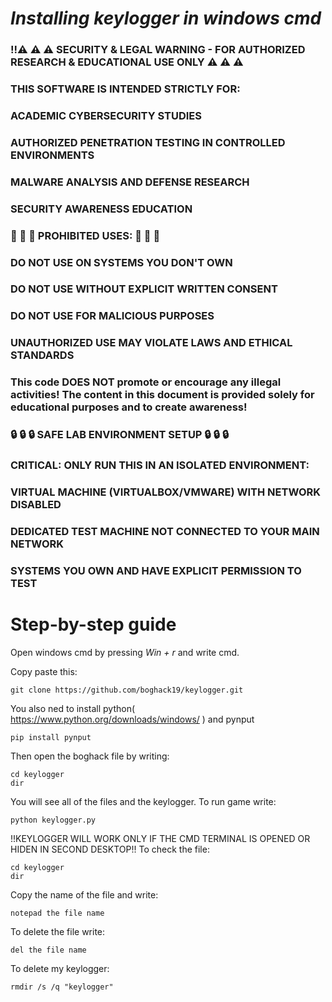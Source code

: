 # *Installing keylogger in windows cmd*

### !!⚠️ ⚠️ ⚠️ SECURITY & LEGAL WARNING - FOR AUTHORIZED RESEARCH & EDUCATIONAL USE ONLY ⚠️ ⚠️ ⚠️

### THIS SOFTWARE IS INTENDED STRICTLY FOR:

### ACADEMIC CYBERSECURITY STUDIES

### AUTHORIZED PENETRATION TESTING IN CONTROLLED ENVIRONMENTS

### MALWARE ANALYSIS AND DEFENSE RESEARCH

### SECURITY AWARENESS EDUCATION

### 🚫 🚫 🚫 PROHIBITED USES: 🚫 🚫 🚫

### DO NOT USE ON SYSTEMS YOU DON'T OWN

### DO NOT USE WITHOUT EXPLICIT WRITTEN CONSENT

### DO NOT USE FOR MALICIOUS PURPOSES

### UNAUTHORIZED USE MAY VIOLATE LAWS AND ETHICAL STANDARDS
### This code DOES NOT promote or encourage any illegal activities! The content in this document is provided solely for educational purposes and to create awareness!

### 🔒 🔒 🔒 SAFE LAB ENVIRONMENT SETUP 🔒 🔒 🔒
### CRITICAL: ONLY RUN THIS IN AN ISOLATED ENVIRONMENT:

### VIRTUAL MACHINE (VIRTUALBOX/VMWARE) WITH NETWORK DISABLED

### DEDICATED TEST MACHINE NOT CONNECTED TO YOUR MAIN NETWORK

### SYSTEMS YOU OWN AND HAVE EXPLICIT PERMISSION TO TEST


# Step-by-step guide
Open windows cmd by pressing *Win + r* and write cmd.

Copy paste this:
```shell
git clone https://github.com/boghack19/keylogger.git
```
You also ned to install python( https://www.python.org/downloads/windows/ )  and pynput
```shell
pip install pynput
```

Then open the boghack file by writing:
```shell
cd keylogger
dir
```
You will see all of the files and the keylogger.
To run game write:
```shell
python keylogger.py
```
!!KEYLOGGER WILL WORK ONLY IF THE CMD TERMINAL IS OPENED OR HIDEN IN SECOND DESKTOP!!
To check the file:
```shell
cd keylogger
dir
```
Copy the name of the file and write:
```shell
notepad the file name
```
To delete the file write:
```shell
del the file name
```
To delete my keylogger:
```shell
rmdir /s /q "keylogger"
```
